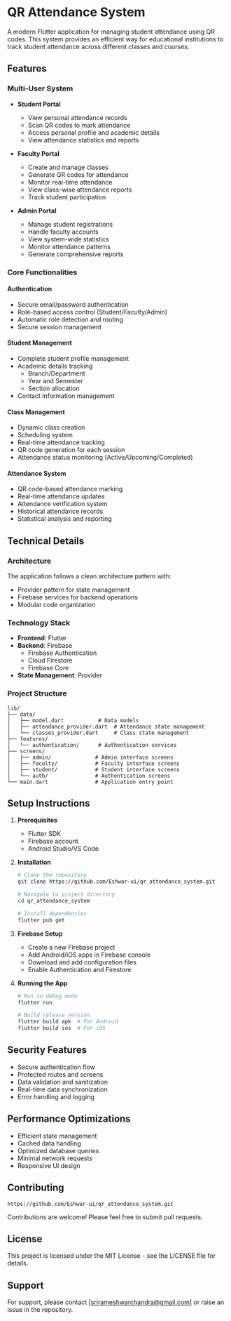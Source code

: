 # QR Attendance System

A modern Flutter application for managing student attendance using QR codes. This system provides an efficient way for educational institutions to track student attendance across different classes and courses.

## Features

### Multi-User System

- **Student Portal**

  - View personal attendance records
  - Scan QR codes to mark attendance
  - Access personal profile and academic details
  - View attendance statistics and reports

- **Faculty Portal**

  - Create and manage classes
  - Generate QR codes for attendance
  - Monitor real-time attendance
  - View class-wise attendance reports
  - Track student participation

- **Admin Portal**
  - Manage student registrations
  - Handle faculty accounts
  - View system-wide statistics
  - Monitor attendance patterns
  - Generate comprehensive reports

### Core Functionalities

#### Authentication

- Secure email/password authentication
- Role-based access control (Student/Faculty/Admin)
- Automatic role detection and routing
- Secure session management

#### Student Management

- Complete student profile management
- Academic details tracking
  - Branch/Department
  - Year and Semester
  - Section allocation
- Contact information management

#### Class Management

- Dynamic class creation
- Scheduling system
- Real-time attendance tracking
- QR code generation for each session
- Attendance status monitoring (Active/Upcoming/Completed)

#### Attendance System

- QR code-based attendance marking
- Real-time attendance updates
- Attendance verification system
- Historical attendance records
- Statistical analysis and reporting

## Technical Details

### Architecture

The application follows a clean architecture pattern with:

- Provider pattern for state management
- Firebase services for backend operations
- Modular code organization

### Technology Stack

- **Frontend**: Flutter
- **Backend**: Firebase
  - Firebase Authentication
  - Cloud Firestore
  - Firebase Core
- **State Management**: Provider

### Project Structure

```
lib/
├── data/
│   ├── model.dart           # Data models
│   ├── attendance_provider.dart  # Attendance state management
│   └── classes_provider.dart     # Class state management
├── features/
│   └── authentication/      # Authentication services
├── screens/
│   ├── admin/              # Admin interface screens
│   ├── faculty/            # Faculty interface screens
│   ├── student/            # Student interface screens
│   └── auth/               # Authentication screens
└── main.dart               # Application entry point
```

## Setup Instructions

1. **Prerequisites**

   - Flutter SDK
   - Firebase account
   - Android Studio/VS Code

2. **Installation**

   ```bash
   # Clone the repository
   git clone https://github.com/Eshwar-ui/qr_attendance_system.git

   # Navigate to project directory
   cd qr_attendance_system

   # Install dependencies
   flutter pub get
   ```

3. **Firebase Setup**

   - Create a new Firebase project
   - Add Android/iOS apps in Firebase console
   - Download and add configuration files
   - Enable Authentication and Firestore

4. **Running the App**

   ```bash
   # Run in debug mode
   flutter run

   # Build release version
   flutter build apk  # For Android
   flutter build ios  # For iOS
   ```

## Security Features

- Secure authentication flow
- Protected routes and screens
- Data validation and sanitization
- Real-time data synchronization
- Error handling and logging

## Performance Optimizations

- Efficient state management
- Cached data handling
- Optimized database queries
- Minimal network requests
- Responsive UI design

## Contributing
```
https://github.com/Eshwar-ui/qr_attendance_system.git
```

Contributions are welcome! Please feel free to submit pull requests.

## License

This project is licensed under the MIT License - see the LICENSE file for details.

## Support

For support, please contact [srirameshwarchandra@gmail.com] or raise an issue in the repository.
